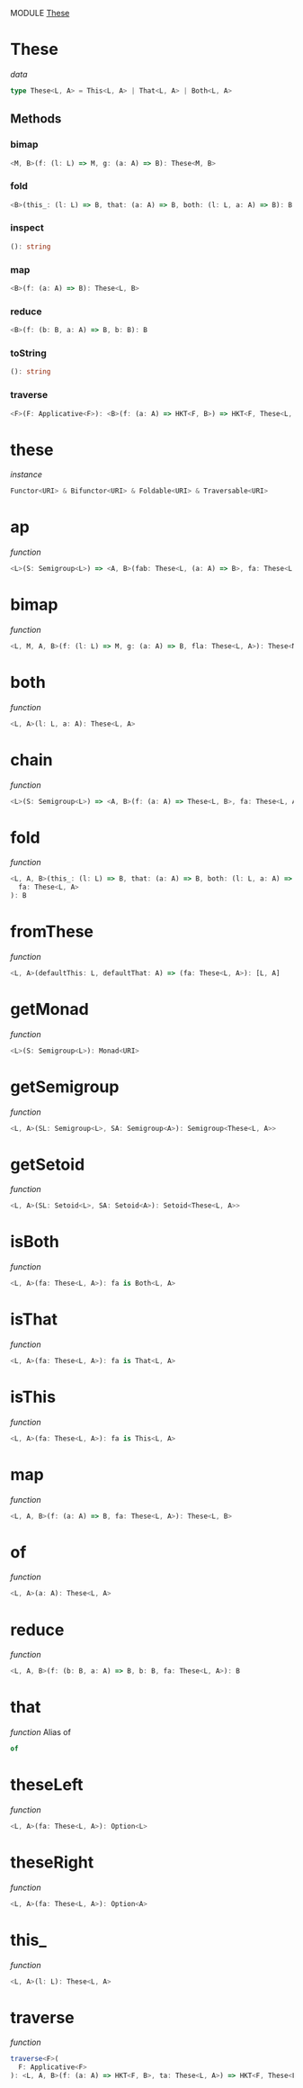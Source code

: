 MODULE [These](https://github.com/gcanti/fp-ts/blob/master/src/These.ts)
# These
*data*
```ts
type These<L, A> = This<L, A> | That<L, A> | Both<L, A>
```
## Methods

### bimap
```ts
<M, B>(f: (l: L) => M, g: (a: A) => B): These<M, B> 
```
### fold
```ts
<B>(this_: (l: L) => B, that: (a: A) => B, both: (l: L, a: A) => B): B 
```
### inspect
```ts
(): string 
```
### map
```ts
<B>(f: (a: A) => B): These<L, B> 
```
### reduce
```ts
<B>(f: (b: B, a: A) => B, b: B): B 
```
### toString
```ts
(): string 
```
### traverse
```ts
<F>(F: Applicative<F>): <B>(f: (a: A) => HKT<F, B>) => HKT<F, These<L, B>> 
```
# these
*instance*
```ts
Functor<URI> & Bifunctor<URI> & Foldable<URI> & Traversable<URI>
```
# ap
*function*
```ts
<L>(S: Semigroup<L>) => <A, B>(fab: These<L, (a: A) => B>, fa: These<L, A>)
```

# bimap
*function*
```ts
<L, M, A, B>(f: (l: L) => M, g: (a: A) => B, fla: These<L, A>): These<M, B>
```

# both
*function*
```ts
<L, A>(l: L, a: A): These<L, A>
```

# chain
*function*
```ts
<L>(S: Semigroup<L>) => <A, B>(f: (a: A) => These<L, B>, fa: These<L, A>): These<L, B>
```

# fold
*function*
```ts
<L, A, B>(this_: (l: L) => B, that: (a: A) => B, both: (l: L, a: A) => B) => (
  fa: These<L, A>
): B
```

# fromThese
*function*
```ts
<L, A>(defaultThis: L, defaultThat: A) => (fa: These<L, A>): [L, A]
```

# getMonad
*function*
```ts
<L>(S: Semigroup<L>): Monad<URI>
```

# getSemigroup
*function*
```ts
<L, A>(SL: Semigroup<L>, SA: Semigroup<A>): Semigroup<These<L, A>>
```

# getSetoid
*function*
```ts
<L, A>(SL: Setoid<L>, SA: Setoid<A>): Setoid<These<L, A>>
```

# isBoth
*function*
```ts
<L, A>(fa: These<L, A>): fa is Both<L, A>
```

# isThat
*function*
```ts
<L, A>(fa: These<L, A>): fa is That<L, A>
```

# isThis
*function*
```ts
<L, A>(fa: These<L, A>): fa is This<L, A>
```

# map
*function*
```ts
<L, A, B>(f: (a: A) => B, fa: These<L, A>): These<L, B>
```

# of
*function*
```ts
<L, A>(a: A): These<L, A>
```

# reduce
*function*
```ts
<L, A, B>(f: (b: B, a: A) => B, b: B, fa: These<L, A>): B
```

# that
*function*
Alias of
```ts
of
```

# theseLeft
*function*
```ts
<L, A>(fa: These<L, A>): Option<L>
```

# theseRight
*function*
```ts
<L, A>(fa: These<L, A>): Option<A>
```

# this_
*function*
```ts
<L, A>(l: L): These<L, A>
```

# traverse
*function*
```ts
traverse<F>(
  F: Applicative<F>
): <L, A, B>(f: (a: A) => HKT<F, B>, ta: These<L, A>) => HKT<F, These<L, B>> 
```